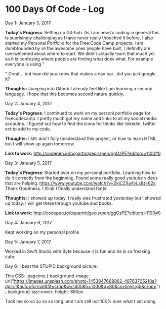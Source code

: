 # 100 Days Of Code - Log

Day 1: January 3, 2017

**Today's Progress**: Setting up Git-hub. As I am new to coding in general this is suprisingly challenging as I have never really thouched it before. I also started my Personal Portfolio for the Free Code Camp projects. I am dumbfounded by all the awesome ones people have built, I definitly am overwhlemed about where to start. We didn't actually learn that much yet so it is confusing where people are finding what does what. For example everyone is using " <div class="navbar navbar-default navbar-fixed-top" role="navigation">" Great....but how did you know that makes a nav bar...did you just google it?

**Thoughts:** Jumping into Github I already feel like I am learning a second language. I hope that this becomes second nature quickly.


Day 2: January 4, 2017

**Today's Progress**: I continued to work on my personl portfolio page for freecodecamp. I pretty much got my name and links to all my social media accoutns. I figured out how to find the icons for thinks like linkedin, twitter ect to add to my code.

**Thoughts:** I still don't fully unsderstand this project, or how to learn HTML, but I will show up again tomorrow.


**Link to work:**  http://codepen.io/bspartridgecis/pen/ggOzPE?editors=1100#0

Day 3: January 5, 2017

**Today's Progress**: Started over on my personal portfolio. Learning how to do it correctly from the beginning. Found some really good youtube videos that are helping. https://www.youtube.com/watch?v=2klCZXwfvLs&t=62s Thank Goodness. I think I finally understand fonts!

**Thoughts:** I showed up today. I really was frustrated yesterday but I showed up today. I will get there through youtube and books.

**Link to work:**  http://codepen.io/bspartridgecis/pen/ggOzPE?editors=1100#0

Day 4: January 6, 2017

Kept working on my personal profile

Day 5: January 7, 2017

Worked in Swift Studio with Byte because it is fun and he is so freaking cute.

Day 6: I beat the STUPID background picture:

This CSS:
.pageone {
  background-image: url("https://images.unsplash.com/photo-1453847668862-487637052f8a?dpr=1&auto=format&fit=crop&w=1400&h=1000&q=80&cs=tinysrgb&crop="); 
  backgroud-size:cover;
  height: 880px
  
  Took me so so so so so long. and I am still not 100% sure what I am doing.

